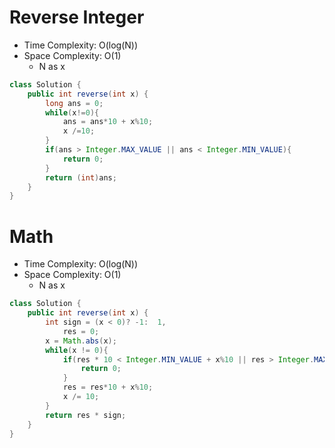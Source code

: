 # Reverse Integer

- Time Complexity: O(log(N))
- Space Complexity: O(1)
  - N as x

```java
class Solution {
    public int reverse(int x) {
        long ans = 0;
        while(x!=0){
            ans = ans*10 + x%10;
            x /=10;
        }
        if(ans > Integer.MAX_VALUE || ans < Integer.MIN_VALUE){
            return 0;
        }
        return (int)ans;
    }
}
```

# Math

- Time Complexity: O(log(N))
- Space Complexity: O(1)
  - N as x

```java
class Solution {
    public int reverse(int x) {
        int sign = (x < 0)? -1:  1,
            res = 0;
        x = Math.abs(x);
        while(x != 0){
            if(res * 10 < Integer.MIN_VALUE + x%10 || res > Integer.MAX_VALUE/10){
                return 0;
            }
            res = res*10 + x%10;
            x /= 10;
        }
        return res * sign;
    }
}
```
